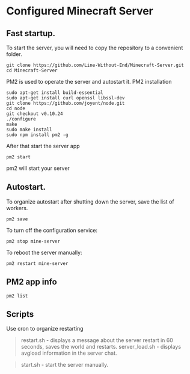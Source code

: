 # Configured Minecraft Server

## Fast startup.
To start the server, you will need to copy the repository to a convenient folder.
```
git clone https://github.com/Line-Without-End/Minecraft-Server.git
cd Minecraft-Server
```
PM2 is used to operate the server and autostart it.
PM2 installation 
```
sudo apt-get install build-essential
sudo apt-get install curl openssl libssl-dev
git clone https://github.com/joyent/node.git
cd node
git checkout v0.10.24
./configure
make
sudo make install
sudo npm install pm2 -g
```
After that start the server app
```
pm2 start
```
pm2 will start your server
## Autostart.
To organize autostart after shutting down the server, save the list of workers.
```
pm2 save
```
To turn off the configuration service:
```
pm2 stop mine-server
```
To reboot the server manually:
```
pm2 restart mine-server
```
## PM2 app info
```
pm2 list
```
## Scripts
Use cron to organize restarting
> restart.sh - displays a message about the server restart in 60 seconds, saves the world and restarts.
> server_load.sh - displays avgload information in the server chat.

> start.sh - start the server manually.